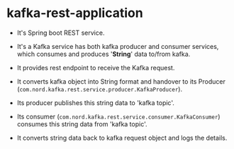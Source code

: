 # kafka-rest-application
- It's Spring boot REST service.
- It's a Kafka service has both kafka producer and consumer services, which consumes and produces '**String**' data to/from kafka.

- It provides rest endpoint to receive the Kafka request.
- It converts kafka object into String format and handover to its Producer (`com.nord.kafka.rest.service.producer.KafkaProducer`).
- Its producer publishes this string data to 'kafka topic'.
- Its consumer (`com.nord.kafka.rest.service.consumer.KafkaConsumer`) consumes this string data from 'kafka topic'.
- It converts string data back to kafka request object and logs the details.
